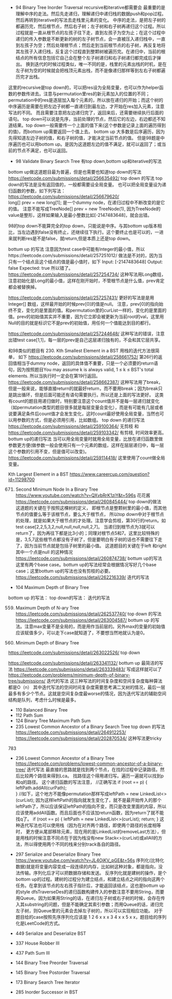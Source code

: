 - 94 Binary Tree Inorder Traversal 
recursive和iterative都需要会
最重要的是理解中序的走法。然后先走递归，理解递归中递归栈的数据push和pop过程。然后再转到iterative的写法去走栈里元素的变化。
中序的走法，是把左子树的都遍历完，然后根节点，然后右子树；左子树和右子树再递归这个过程。所以过程就是一直从根节点的左孩子往下走，直到左孩子为空为止；在这个过程中递归的传入参数是不断更新的树的左子树节点，会一直被压入递归栈中，一直到左孩子为空；然后处理根节点；然后走到当前根节点的右子树，再反复地将其左孩子入递归栈，反复这个过程直到整颗树被遍历完。在递归中，当前的根结点的所有信息包括它自己会在整个左子树递归和右子树递归都完成后才弹出。
换到迭代的时候过程类似，唯一不同的是，栈里的元素出栈的时机，是在左子树为空的时候就会把栈顶元素出栈，而不是像递归那样等到左右子树都遍历完才出栈。

这里的recursive是top down的，可以把res设为全局变量，也可以作为helper函数的参数传进去。注意与permutation里res的新元素加入的位置的不同；permutation中的res是逐层加入每个元素的，所以放在递归的开始；而这个树的中序遍历是需要在把左边子树都一直递归到最左边，才开始在res加入元素，注意写法的不同。
而且需要注意把左边递归完了，返回来后，还需要继续执行后面的语句。
top down可以说是先序，当前处理的节点，然后它的左边，右边都还不知道结果。top down一般需要传一个上面的值下来(这个参数是记录上面的遍历得到的值)，而bottom up需要返回一个值上去。 
bottom up 大多数是后序遍历，因为先得知道左边子树的值，和右子树的值，才能决定当前节点的值。 
但是98题是中序遍历也可以用bottom up。是因为这道题左边的值不满足，就可以返回了；或当前的节点不满足，也可以返回。
- 98 Validate Binary Search Tree
有top down,bottom up和iterative的写法


bottom up做这道题目最为普遍，但是也需要也知道top down的写法
https://leetcode.com/submissions/detail/256635492/ top down 的写法
top down的写法是没有返回值的，一般都需要设全局变量。
也可以把全局变量设为递归函数的参数，如下列写法：
https://leetcode.com/submissions/detail/256679620/  
long[] prev = new long[1]; 是一个dummy node，在递归过程中不断改变的是它的值。
注意不能写成TreeNode[] prev = new TreeNode(1), 因为TreeNode的value是整形，这样如果输入是最小整数比如[-2147483648]，就会出错。

98的top down不能算完全的top down，只能说是中序。与其bottom up版本相比，当左边遇到false没有终止，还继续往下执行。这个要终止也是可以的，一进来就判断res是不是false，就return,但是本质上还是top down。


bottum up 的写法
注意因为test case中可能有Integer的最小值，所以https://leetcode.com/submissions/detail/257251012/ 做法是不对的，因为当只有一个结点且这个结点的值是最小值时，如下
Input:
[-2147483648]
Output:
false
Expected:
true
所以错了。
https://leetcode.com/submissions/detail/257254734/   这种写法用Long数组，注意初始化是Long的最小值，这样在刚开始时，不管根节点是什么值，prev肯定都会被替换掉。


 https://leetcode.com/submissions/detail/257257431/   更好的写法是是用Integer[] 数组，这样最开始的时候prev[0]的值是null。
 注意，prev[0]的指向始终不变，变化的是里面的值。和permutation里的curList一样的，变化的是里面的值。prev的初始值其实并不重要，因为它立即会被更新为当前root的val，这里用Null的目的就是标识它不是prev的初始值，用任何一个值能达到目的都行。
 
 
 https://leetcode.com/submissions/detail/257244648/ 这种写法的错误，注意出错test case[1,1]，每一层的prev是自己这层递归独有的，不会和其它层共享。
 
 和98类似的题目有   230. Kth Smallest Element in a BST
 用栈的迭代方法很简单， 如下
 https://leetcode.com/submissions/detail/258661752/      第26行的返回值相当于dummy node，返回的具体值不重要，只是一个必须要的return语句，因为按照题目You may assume k is always valid, 1 ≤ k ≤ BST's total elements.  所以当执行时一定会在第19行返回。
 https://leetcode.com/submissions/detail/258662387/     这种写法用了break，但是一般来说，能够直接return的就最好return，而不要用break；因为break只是跳出循环，但是后面可能还有语句需要执行。所以还是上面的写法更好。
 这类有count的题目用递归做时，特别要注意这个count值并不是每一层递归就变化（如permutation类型的题目很多就是每层变量会变化），而是有可能有几层或者说要满足条件后count值才会发生变化，这时count最好使用全局变量，当然也可以用参数的方式，但是必须用引用，比如数组。
 top down 的递归写法
 https://leetcode.com/submissions/detail/259100364/  无剪枝 和 https://leetcode.com/submissions/detail/259103342/   有剪枝, 时间效率更高。
 bottum up的递归写法
 当可以用全局变量时就用全局变量，比放在递归函数里做参数更方便(做参数一般会使用只有一个元素的数组，这样在层层递归中，每一层这个参数的引用不变，但是值可以改变)。
 https://leetcode.com/submissions/detail/259114418/  这里使用了count做全局变量。
 
 Kth Largest Element in a BST 
 https://www.careercup.com/question?id=11298700   
 
 671. Second Minimum Node In a Binary Tree
 https://www.youtube.com/watch?v=QXvbRrK1zjY&t=596s 花花酱 
 https://leetcode.com/submissions/detail/260845444/   top down的做法
 这道题的关键在于按照这棵树的定义， 即根节点是整颗树里的最小值，而其他节点的值要么等于该根节点，要么大于根节点， 所以top down中对于根节点的处理，就是如果大于根节点的才处理。注意学会剪枝，第30行的return。如test case[2,2,5,3,2,null,null,null,null,2,7]。 当递归到根节点为3就可以return了，因为再往下都是比3小的；同理对根节点5和7。这里比较特殊的是，3,5,7这些根节点都没有子树了，但是要明白有子树的话也不需要往下走了，因为当前节点就是包括子树里的最小值。
 这道题目的关键在于left 和right 其中一个点是null 的这种情况
 https://leetcode.com/submissions/detail/260874738/  bottum up的写法
 这里有两个base case。bottum up的写法经常会根据情况写好几个base case；这里bottum up的写法也没有剪枝的必要。
 https://leetcode.com/submissions/detail/262216339/  迭代的写法
 
 
- 104  Maximum Depth of Binary Tree

bottom up 的写法：
top down的写法：
迭代的写法

559. Maximum Depth of N-ary Tree 
https://leetcode.com/submissions/detail/262537740/  top down 的写法
https://leetcode.com/submissions/detail/263004587/   bottum up 的写法。注意max变量不是全局的，而是用作当前层的。另外max的变量的初始值应该赋值多少，可以走下case就知道了，不要想当然地就认为是0。

111. Minimum Depth of Binary Tree 

https://leetcode.com/submissions/detail/263022526/   top down 

https://leetcode.com/submissions/detail/263341132/   bottum up  最简洁的写法
https://leetcode.com/submissions/detail/263339483/   写成这样就可以了
https://leetcode.com/problems/minimum-depth-of-binary-tree/submissions/  迭代的写法
这三种写法的时间复杂度和空间复杂度每种算法都是O（n）
其中迭代写法的空间时间复杂度需要思考满二叉树的情况，最后一层最多有多少个节点。这就是空间复杂度最worse的情况，因为迭代写法的辅助空间结构是队列，考虑什么时候是最多。


- 110  Balanced Binary Tree
- 112  Path Sum
- 124 Binary Tree Maximum Path Sum
- 235 Lowest Common Ancestor of a Binary Search Tree
top down 的写法
https://leetcode.com/submissions/detail/264912253/
https://leetcode.com/submissions/detail/202870534/  这种写法更tricky 

783
- 236 Lowest Common Ancestor of a Binary Tree
https://leetcode.com/problems/lowest-common-ancestor-of-a-binary-tree/  迭代写法
最直接的思路就是找到两个节点，在找的过程中记录路径。然后比较两个路径来得到Lca。  找路径这个得用递归写。遍历一遍就可以找到p和q的路径。
这个递归函数的写法注意，
//正确写法
if (root == p) {
            leftPath.addAll(curPath);   
        }
//如下，这个地方不能像permutation那样写成leftPath = new LinkedList<>(curList);  因为这样leftPath的指向就发生变化了，就不是最开始传入的那个leftPath了，所以应该保证leftPath的指向不变，而只是改变里面的内容，所以应该使用addAll函数。而且后面也不应该加return函数，因为return了就不能找q了。
if (root == p) {
            leftPath = new LinkedList<>(curList);
            return;
        }
 这种迭代写法也可以使用栈（因为在对齐两个路径，即使两个路径的长度相等时， 更方便从尾部移除元素，现在用的是LinkedList的removeLast方法），但是用栈的时候注意不同点在于因为栈没有new Stack<>(curList)或allAll的方法，所以得使用两个不同的栈来分别track各自的路径。
        
- 297 Serialize and Deserialize Binary Tree
https://www.youtube.com/watch?v=JL4OjKV_pGE&t=56s 
序列化(比特化数据)就是将变量内容变成一段连续的内存，比如树这种对象，都是指向，没法传输。序列化后才可以把数据存储和发送。
反序列化就是建树的操作，是个bottom up的过程。建树的过程分为建立结点，和建立结点之间的指向这两个任务。在拿到该节点的左右孩子指针后，才能返回该结点，这也是bottum up的style
dfsTraverseDes的递归函数构建传入的参数注意不要用String，而要用Queue。因为如果用String的话，在递归左子树或右子树的时候，会存在传入其substring的问题，但是不能确定其索引参数；而用Queue的话，递归完左子树，则Queue里的元素会去掉左子树的，所以可以实现相应功能。
对于题目给的case按照先序序列化应该是 1 2 6 x x x 3 4 x x 5 x x，题目给的序列化是LeetCode的方式。 
- 449 Serialize and Deserialize BST
- 337 House Robber III
- 437 Path Sum III


- 144 Binary Tree Preorder Traversal
- 145 Binary Tree Postorder Traversal
- 173 Binary Search Tree Iterator
- 285 Inorder Successor in BST
